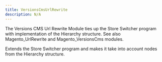 ```yaml
---
title: VersionsCmsUrlRewrite
description: N/A
---
```


The Versions CMS Url Rewrite Module ties up the Store Switcher program with implementation of the Hierarchy structure. See also Magento_UrlRewrite and Magento_VersionsCms modules.

Extends the Store Switcher program and makes it take into account nodes from the Hierarchy structure.
